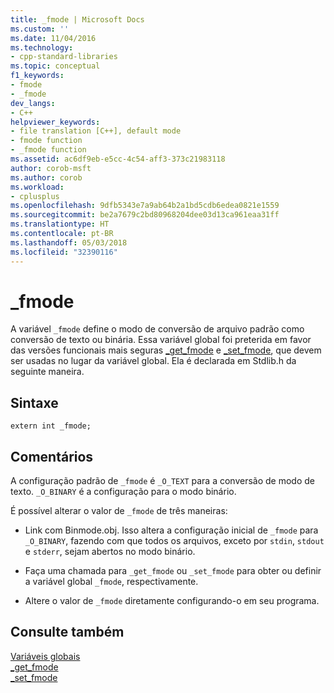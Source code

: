 ```yaml
---
title: _fmode | Microsoft Docs
ms.custom: ''
ms.date: 11/04/2016
ms.technology:
- cpp-standard-libraries
ms.topic: conceptual
f1_keywords:
- fmode
- _fmode
dev_langs:
- C++
helpviewer_keywords:
- file translation [C++], default mode
- fmode function
- _fmode function
ms.assetid: ac6df9eb-e5cc-4c54-aff3-373c21983118
author: corob-msft
ms.author: corob
ms.workload:
- cplusplus
ms.openlocfilehash: 9dfb5343e7a9ab64b2a1bd5cdb6edea0821e1559
ms.sourcegitcommit: be2a7679c2bd80968204dee03d13ca961eaa31ff
ms.translationtype: HT
ms.contentlocale: pt-BR
ms.lasthandoff: 05/03/2018
ms.locfileid: "32390116"
---
```

# <a name="fmode"></a>_fmode
A variável `_fmode` define o modo de conversão de arquivo padrão como conversão de texto ou binária. Essa variável global foi preterida em favor das versões funcionais mais seguras [_get_fmode](../c-runtime-library/reference/get-fmode.md) e [_set_fmode](../c-runtime-library/reference/set-fmode.md), que devem ser usadas no lugar da variável global. Ela é declarada em Stdlib.h da seguinte maneira.  
  
## <a name="syntax"></a>Sintaxe  
  
```  
extern int _fmode;  
```  
  
## <a name="remarks"></a>Comentários  
 A configuração padrão de `_fmode` é `_O_TEXT` para a conversão de modo de texto. `_O_BINARY` é a configuração para o modo binário.  
  
 É possível alterar o valor de `_fmode` de três maneiras:  
  
-   Link com Binmode.obj. Isso altera a configuração inicial de `_fmode` para `_O_BINARY`, fazendo com que todos os arquivos, exceto por `stdin`, `stdout` e `stderr`, sejam abertos no modo binário.  
  
-   Faça uma chamada para `_get_fmode` ou `_set_fmode` para obter ou definir a variável global `_fmode`, respectivamente.  
  
-   Altere o valor de `_fmode` diretamente configurando-o em seu programa.  
  
## <a name="see-also"></a>Consulte também  
 [Variáveis globais](../c-runtime-library/global-variables.md)   
 [_get_fmode](../c-runtime-library/reference/get-fmode.md)   
 [_set_fmode](../c-runtime-library/reference/set-fmode.md)